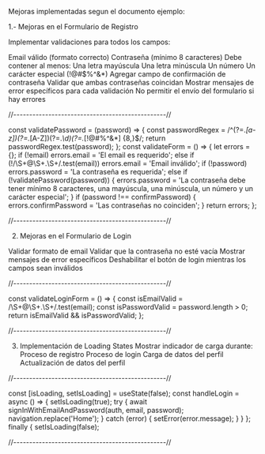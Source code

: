 Mejoras implementadas segun el documento ejemplo:

1.- Mejoras en el Formulario de Registro

Implementar validaciones para todos los campos:

 Email válido (formato correcto)
 Contraseña (mínimo 8 caracteres)
 Debe contener al menos:
 Una letra mayúscula
 Una letra minúscula
 Un número
 Un carácter especial (!@#$%^&*)
 Agregar campo de confirmación de contraseña
 Validar que ambas contraseñas coincidan
 Mostrar mensajes de error específicos para cada validación
 No permitir el envío del formulario si hay errores
 
//------------------------------------------------//


const validatePassword = (password) => {
 const passwordRegex = /^(?=.*[a-z])(?=.*[A-Z])(?=.*\d)(?=.*[!@#$%^&*])[A-Za-z\d!@#$%^&*]
 {8,}$/;
 return passwordRegex.test(password);
};
 const validateForm = () => {
 let errors = {};
 if (!email) errors.email = 'El email es requerido';
 else if (!/\S+@\S+\.\S+/.test(email)) errors.email = 'Email inválido';
 if (!password) errors.password = 'La contraseña es requerida';
 else if (!validatePassword(password)) {
 errors.password = 'La contraseña debe tener mínimo 8 caracteres, una mayúscula, una 
minúscula, un número y un carácter especial';
  }
 if (password !== confirmPassword) {
 errors.confirmPassword = 'Las contraseñas no coinciden';
  }
 return errors;
 };

 //------------------------------------------------//


 2. Mejoras en el Formulario de Login

 Validar formato de email
 Validar que la contraseña no esté vacía
 Mostrar mensajes de error específicos
 Deshabilitar el botón de login mientras los campos sean inválidos

 
//------------------------------------------------//



 const validateLoginForm = () => {
 const isEmailValid = /\S+@\S+\.\S+/.test(email);
 const isPasswordValid = password.length > 0;
 return isEmailValid && isPasswordValid;
 };


 
 //------------------------------------------------//




  3. Implementación de Loading States
     Mostrar indicador de carga durante:
     Proceso de registro
     Proceso de login
     Carga de datos del perfil
     Actualización de datos del perfil

//------------------------------------------------//

  
  const [isLoading, setIsLoading] = useState(false);
   const handleLogin = async () => {
   setIsLoading(true);
   try {
   await signInWithEmailAndPassword(auth, email, password);
   navigation.replace('Home');
    } 
  catch (error) {
   setError(error.message);
    } 
    }
   };
   finally {
   setIsLoading(false);

   
//------------------------------------------------//
   




 
